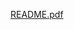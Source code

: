 [README.pdf](https://github.com/zaira-fatima10/YouTube-Transcript-Summarizer/files/14451617/README.pdf)
